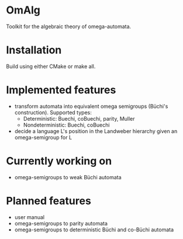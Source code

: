 # OmAlg
Toolkit for the algebraic theory of omega-automata.

# Installation 
Build using either CMake or make all.

# Implemented features
* transform automata into equivalent omega semigroups (Büchi's construction). Supported types: 
    * Deterministic:    Buechi, coBuechi, parity, Muller
    * Nondeterministic: Buechi, coBuechi
* decide a language L's position in the Landweber hierarchy given an omega-semigroup for L

# Currently working on
- omega-semigroups to weak Büchi automata

# Planned features
- user manual
- omega-semigroups to parity automata
- omega-semigroups to deterministic Büchi and co-Büchi automata
